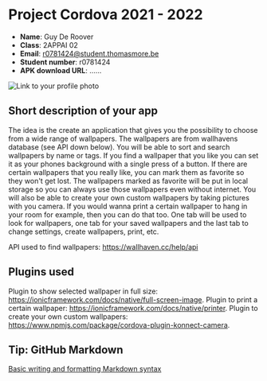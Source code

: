 # Project Cordova 2021 - 2022

- **Name**: Guy De Roover
- **Class**: 2APPAI 02
- **Email**: <a href="mailto:r0781424@student.thomasmore.be">r0781424@student.thomasmore.be</a>
- **Student number**: r0781424
- **APK download URL**: ......

![Link to your profile photo](https://i.ibb.co/F7W6nhS/profiel.jpg)

## Short description of your app

The idea is the create an application that gives you the possibility to choose from a wide range of wallpapers.
The wallpapers are from wallhavens database (see API down below).
You will be able to sort and search wallpapers by name or tags.
If you find a wallpaper that you like you can set it as your phones background with a single press of a button.
If there are certain wallpapers that you really like, you can mark them as favorite so they won't get lost.
The wallpapers marked as favorite will be put in local storage so you can always use those wallpapers even without internet.
You will also be able to create your own custom wallpapers by taking pictures with you camera.
If you would wanna print a certain wallpaper to hang in your room for example, then you can do that too. 
One tab will be used to look for wallpapers, one tab for your saved wallpapers and the last tab to change settings, create wallpapers, print, etc.

API used to find wallpapers: https://wallhaven.cc/help/api



## Plugins used

Plugin to show selected wallpaper in full size:
https://ionicframework.com/docs/native/full-screen-image.
Plugin to print a certain wallpaper:
https://ionicframework.com/docs/native/printer.
Plugin to create your own custom wallpapers:
https://www.npmjs.com/package/cordova-plugin-konnect-camera.


## Tip: GitHub Markdown
[Basic writing and formatting Markdown syntax](https://docs.github.com/en/github/writing-on-github/basic-writing-and-formatting-syntax)
